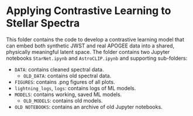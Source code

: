 Applying Contrastive Learning to Stellar Spectra
=======

This folder contains the code to develop a contrastive learning model that can embed both synthetic JWST and real APOGEE data into a shared, physically meaningful latent space. The folder contains two Jupyter notebooks `StarNet.ipynb` and `AstroCLIP.ipynb` and supporting sub-folders: 
- `DATA`: contains cleaned spectral data. 
    - `OLD_DATA`: contains old spectral data. 
- `FIGURES`: contains .png figures of all plots.
- `lightning_logs`, `logs`: contains logs of ML models. 
- `MODELS`: contains working, saved ML models. 
    - `OLD_MODELS`: contains old models. 
- `OLD NOTEBOOKS`: contains an archive of old Jupyter notebooks. 
